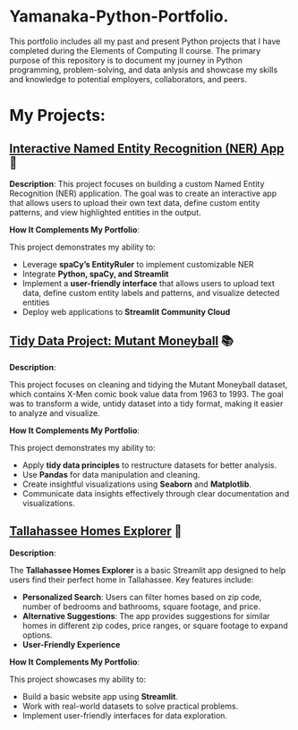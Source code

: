 # Yamanaka-Python-Portfolio.

This portfolio includes all my past and present Python projects that I have completed during the Elements of Computing II course. The primary purpose of this repository is to document my journey in Python programming, problem-solving, and data anlysis and showcase my skills and knowledge to potential employers, collaborators, and peers. 

# My Projects: 

## [Interactive Named Entity Recognition (NER) App](NERStreamlitApp) :pencil:
**Description**: 
This project focuses on building a custom Named Entity Recognition (NER) application. The goal was to create an interactive app that allows users to upload their own text data, define custom entity patterns, and view highlighted entities in the output. 

**How It Complements My Portfolio**: 

This project demonstrates my ability to:
- Leverage **spaCy’s EntityRuler** to implement customizable NER
- Integrate **Python, spaCy, and Streamlit** 
- Implement a **user-friendly interface** that allows users to upload text data, define custom entity labels and patterns, and visualize detected entities
- Deploy web applications to **Streamlit Community Cloud**

## [Tidy Data Project: Mutant Moneyball](TidyData-Project) :books:
**Description**: 

This project focuses on cleaning and tidying the Mutant Moneyball dataset, which contains X-Men comic book value data from 1963 to 1993. The goal was to transform a wide, untidy dataset into a tidy format, making it easier to analyze and visualize. 

**How It Complements My Portfolio**: 

This project demonstrates my ability to:
- Apply **tidy data principles** to restructure datasets for better analysis.
- Use **Pandas** for data manipulation and cleaning.
- Create insightful visualizations using **Seaborn** and **Matplotlib**.
- Communicate data insights effectively through clear documentation and visualizations.

## [Tallahassee Homes Explorer](basic_streamlit_app) :house_with_garden:
**Description**: 

The **Tallahassee Homes Explorer** is a basic Streamlit app designed to help users find their perfect home in Tallahassee. Key features include:
- **Personalized Search**: Users can filter homes based on zip code, number of bedrooms and bathrooms, square footage, and price.
- **Alternative Suggestions**: The app provides suggestions for similar homes in different zip codes, price ranges, or square footage to expand options.
- **User-Friendly Experience**

**How It Complements My Portfolio**:

This project showcases my ability to:
- Build a basic website app using **Streamlit**.
- Work with real-world datasets to solve practical problems.
- Implement user-friendly interfaces for data exploration.

